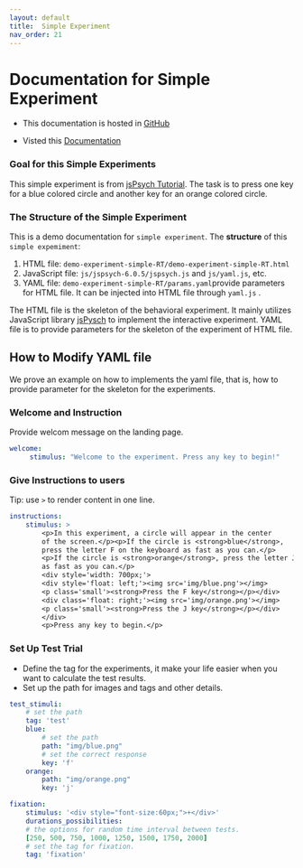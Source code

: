 ```yaml
---
layout: default
title:  Simple Experiment
nav_order: 21
---
```

# Documentation for Simple Experiment

* This documentation is hosted in [GitHub](https://github.com/kschuler/experiment-library/tree/master/demo-experiment-simple-RA)

* Visted this [Documentation](http://www.kathrynschuler.com/experiment-library/demo-experiment-simple-RA/readme.html)
### Goal for this Simple Experiments
This simple experiment is from [jsPsych Tutorial](https://www.jspsych.org/tutorials/rt-task/). The task is to press one key for a blue colored circle and another key for an orange colored circle.

### The Structure of  the Simple Experiment
This is a demo documentation for `simple experiment`. The **structure** of this `simple expemiment`:


1. HTML file: `demo-experiment-simple-RT/demo-experiment-simple-RT.html`
2. JavaScript file: `js/jspsych-6.0.5/jspsych.js` and  `js/yaml.js`, etc.
3. YAML file: `demo-experiment-simple-RT/params.yaml`provide parameters for HTML file.  It can be injected into HTML file through `yaml.js` .

The HTML file is the skeleton of the behavioral experiment. It mainly utilizes JavaScript library  [jsPysch](https://www.jspsych.org/) to implement the interactive experiment. YAML file is to provide parameters for the skeleton of the experiment of HTML file. 

## How to Modify YAML file
We prove an example on how to implements the yaml file, that is, how to provide parameter for the skeleton for the experiments.

### Welcome and Instruction 
Provide welcom message on the landing page.
```yaml
welcome:
     stimulus: "Welcome to the experiment. Press any key to begin!"
```
### Give Instructions to users 
Tip: use `>` to render content in one line. 
```yaml
instructions:
    stimulus: >
        <p>In this experiment, a circle will appear in the center
        of the screen.</p><p>If the circle is <strong>blue</strong>,
        press the letter F on the keyboard as fast as you can.</p>
        <p>If the circle is <strong>orange</strong>, press the letter J
        as fast as you can.</p>
        <div style='width: 700px;'>
        <div style='float: left;'><img src='img/blue.png'></img>
        <p class='small'><strong>Press the F key</strong></p></div>
        <div class='float: right;'><img src='img/orange.png'></img>
        <p class='small'><strong>Press the J key</strong></p></div>
        </div>
        <p>Press any key to begin.</p>
```
### Set Up Test Trial
* Define the tag for the experiments, it make your life easier when you want to calculate the test results.
* Set up the path for images and tags and other details.
```yaml
test_stimuli: 
	# set the path 
    tag: 'test' 
    blue:
	    # set the path 
        path: "img/blue.png"   
        # set the correct response
        key: 'f' 
    orange:
        path: "img/orange.png"
        key: 'j'

fixation:
    stimulus: '<div style="font-size:60px;">+</div>'
    durations_possibilities: 
    # the options for random time interval between tests.
    [250, 500, 750, 1000, 1250, 1500, 1750, 2000]
    # set the tag for fixation.
    tag: 'fixation'
    

```
<!--stackedit_data:
eyJoaXN0b3J5IjpbLTE0NTExMDEwMzMsMTA3MDU3OTYwLDE1Mz
c1MTE2NTQsLTExMjk5NzIwMjMsLTU0NjI0MzU1NSwtMTI5ODY2
ODA3MSw5MTQ5MDIyODIsMTkxNzg1MDk0OSwtNzA4MzY5MjA3LC
0xNzU1MTYwMTA2LDk5NzA4MDgyMiwxMTg5OTgwNzM0LDE2MDky
OTcxNTAsLTQ5MTYzNTQ3OSwtMTk0MDY5MjE0MCwtODY0MzAzMD
UxLC03MzkzNjUxNDAsMTU4MTQ2Mzk4NiwtMTA1OTQzNzU3Mywy
OTY2NTI0NzNdfQ==
-->